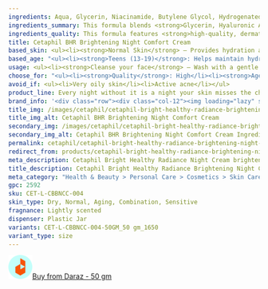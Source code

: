 ```yaml
---
ingredients: Aqua, Glycerin, Niacinamide, Butylene Glycol, Hydrogenated Polydecene, 1,2-Hexanediol, Cetearyl Alcohol, Cetearyl Olivate, Cetyl Ethylhexanoate, Sorbitan Olivate, Beeswax, Vinyl Dimethicone, Anhydroxylitol, Citric Acid, Ethylhexylglycerin, Glyceryl Stearate, Hyaluronic Acid, Hydrolyzed Cicer Seed Extract, Hydrolyzed Hyaluronic Acid, Pancratium Maritimum Extract, Pentasodium Pentetate, Propanediol, Rhododendron Chrysanthemum Leaf Extract, Sodium Hyaluronate, Sodium Polyacryloyldimethyl Taurate, Tocopherol, Tricholoma Matsutake Extract, Trideceth-10, Xylitol, Xylitylglucoside.
ingredients_summary: This formula blends <strong>Glycerin, Hyaluronic Acid, and Sodium Hyaluronate</strong> for deep, long-lasting hydration, while <strong>Niacinamide</strong> strengthens the skin barrier and soothes irritation. <strong>Beeswax, Cetearyl Alcohol, and Vitamin E</strong> provide nourishment and antioxidant protection, helping to maintain soft, healthy skin. <strong>Botanical extracts</strong> enhance elasticity and skin renewal, while mild emulsifiers ensure smooth absorption. Designed for <strong>hydration, nourishment, and repair</strong>, this formula supports overall skin health and balance.
ingredients_quality: This formula features <strong>high-quality, dermatologist-approved ingredients</strong> for deep hydration, skin barrier support, and antioxidant protection. <strong>Glycerin, Hyaluronic Acid, and Sodium Hyaluronate</strong> provide lasting moisture, while <strong>Niacinamide</strong> soothes and strengthens the skin. <strong>Beeswax, Cetearyl Alcohol, and botanical extracts</strong> nourish and enhance skin elasticity. <strong>Tocopherol (Vitamin E)</strong> offers antioxidant defense, and mild emulsifiers ensure a smooth, non-greasy texture. Designed for <strong>hydration, nourishment, and repair</strong>, it's ideal for <strong>sensitive and dry skin</strong>.
title: Cetaphil BHR Brightening Night Comfort Cream
based_skin:	<ul><li><strong>Normal Skin</strong> – Provides hydration and enhances natural radiance.</li><li><strong>Dry Skin</strong> – Deeply moisturizes and restores the skin barrier.</li><li><strong>Combination Skin</strong> – Balances moisture levels without feeling heavy.</li><li><strong>Sensitive Skin</strong> – Gentle, fragrance-free formula helps soothe and brighten.</li></ul>
based_age: "<ul><li><strong>Teens (13-19)</strong>: Helps maintain hydration and even out skin tone, especially for those with early signs of dullness.</li><li><strong>Young Adults (20-29)</strong>: Ideal for preventing dark spots, enhancing radiance, and keeping skin soft and hydrated.</li><li><strong>Adults (30-39)</strong>: Targets uneven skin tone, reduces dark spots, and supports skin barrier repair for a brighter complexion.</li><li><strong>Mature Skin (40+)</strong>: Provides deep hydration, improves skin texture, and helps restore radiance while reducing signs of aging.</li></ul><p>This night cream is <strong>gentle and effective</strong> for all age groups looking to <strong>brighten and nourish</strong> their skin overnight.</p>"
usage: <ul><li><strong>Cleanse your face</strong> – Wash with a gentle cleanser and pat dry.</li><li><strong>Take a small amount</strong> – Scoop a pea-sized amount of the cream.</li><li><strong>Apply evenly</strong> – Gently massage onto your face and neck using upward motions.</li><li><strong>Use nightly</strong> – Apply every evening as the last step in your skincare routine.</li><li><strong>Pair with sunscreen</strong> – For best results, use <strong>Cetaphil Bright Healthy Radiance Day Cream SPF 15</strong> in the morning.</li><li><strong>Suitable for sensitive skin</strong> – Dermatologist-tested, non-comedogenic, and fragrance-free.</li></ul><p>Use consistently to achieve <strong>hydrated, radiant, and even-toned skin</strong> while you sleep.</p>
choose_for: "<ul><li><strong>Quality</strong>: High</li><li><strong>Age</strong>: 18+</li><li><strong>Skin Types</strong>: Normal, dry, combination, and sensitive skin.</li><li><strong>Effective For</strong>: brighten, even out skin tone, hydration overnight.</li></ul>"
avoid_if: <ul><li>Very oily skin</li><li>Active acne</li></ul>
product_line: Every night without it is a night your skin misses the chance to heal, brighten, and renew.
brand_info: '<div class="row"><div class="col-12"><img loading="lazy" src="/images/cetaphil/cetaphil-cover.webp" alt="cetaphil cover" class="m-2" style="width: 100%" /></div></div>'
title_img: /images/cetaphil/cetaphil-bright-healthy-radiance-brightening-night-comfort-cream
title_img_alt: Cetaphil BHR Brightening Night Comfort Cream
secondary_img: /images/cetaphil/cetaphil-bright-healthy-radiance-brightening-night-comfort-cream-ingredients-label
secondary_img_alt: Cetaphil BHR Brightening Night Comfort Cream Ingredients Label
permalink: cetaphil/cetaphil-bright-healthy-radiance-brightening-night-comfort-cream
redirect_from: products/cetaphil-bright-healthy-radiance-brightening-night-comfort-cream-in-nepal
meta_description: Cetaphil Bright Healthy Radiance Night Cream brightens and hydrates overnight, reducing dark spots and evening skin tone for a radiant, healthy complexion.
title_description: Cetaphil Bright Healthy Radiance Brightening Night Comfort Cream is a dermatologist-tested, fragrance-free moisturizer designed to brighten and even out skin tone while providing deep hydration overnight. Enriched with GentleBright Technology, featuring Niacinamide and Sea Daffodil Extract, it helps reduce dark spots, enhance radiance, and restore the skin barrier. Its lightweight, non-greasy formula is suitable for sensitive skin, ensuring a soothing and nourishing experience. Wake up to smoother, more radiant skin with this clinically proven brightening night cream.
meta_category: "Health & Beauty > Personal Care > Cosmetics > Skin Care > Lotion & Moisturizer"
gpc: 2592
sku: CET-L-CBBNCC-004
skin_type: Dry, Normal, Aging, Combination, Sensitive
fragnance: Lightly scented
dispenser: Plastic Jar
variants: CET-L-CBBNCC-004-50GM_50 gm_1650
variant_type: size
---
```

<div class="col-lg-6 col-sm-6 mb-5 mb-lg-0 text-left">
    <p>
        <a href="https://s.daraz.com.np/s.gbbD?cc" class="link-title" title="daraz icon link to product"><img loading="lazy" src="/images/icons/social/daraz-icon.png" alt="daraz icon link to product" class="m-2"
            style="width: 48px;">Buy from Daraz - 50 gm
        </a>
    </p>
</div>